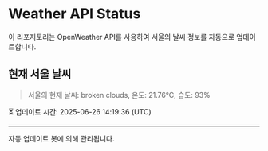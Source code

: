
# Weather API Status

이 리포지토리는 OpenWeather API를 사용하여 서울의 날씨 정보를 자동으로 업데이트합니다.

## 현재 서울 날씨
> 서울의 현재 날씨: broken clouds, 온도: 21.76°C, 습도: 93%

⏳ 업데이트 시간: 2025-06-26 14:19:36 (UTC)

---
자동 업데이트 봇에 의해 관리됩니다.
